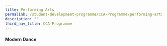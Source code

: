 ```yaml
---
title: Performing Arts
permalink: /student-development-programme/CCA-Programme/performing-arts/
description: ""
third_nav_title: CCA Programme
---
```

#### Modern Dance